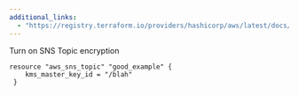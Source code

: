 ```yaml
---
additional_links: 
  - "https://registry.terraform.io/providers/hashicorp/aws/latest/docs/resources/sns_topic#example-with-server-side-encryption-sse"
---
```


Turn on SNS Topic encryption

```hcl
resource "aws_sns_topic" "good_example" {
 	kms_master_key_id = "/blah"
 }
```
